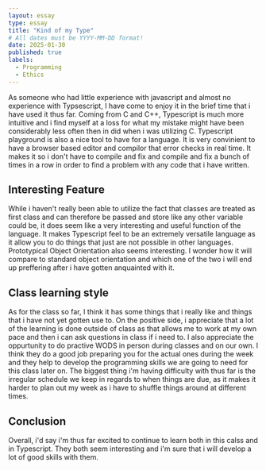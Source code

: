 ```yaml
---
layout: essay
type: essay
title: "Kind of my Type"
# All dates must be YYYY-MM-DD format!
date: 2025-01-30
published: true
labels:
  - Programming
  - Ethics
---
```


As someone who had little experience with javascript and almost no experience with Typsescript, I have come to enjoy it in the brief time that i have used it thus far. Coming from C and C++, Typescript is much more intuitive and i find myself at a loss for what my mistake might have been considerably less often then in did when i was utilizing C. Typescript playground is also a nice tool to have for a language. It is very convinient to have a browser based editor and compilor that error checks in real time. It makes it so i don't have to compile and fix and compile and fix a bunch of times in a row in order to find a problem with any code that i have written. 

## Interesting Feature
While i haven't really been able to utilize the fact that classes are treated as first class and can therefore be passed and store like any other variable could be, it does seem like a very interesting and useful function of the language. It makes Typescript feel to be an extremely versatile language as it allow you to do things that just are not possible in other languages. Prototypical Object Orientation also seems interesting. I wonder how it will compare to standard object orientation and which one of the two i will end up preffering after i have gotten anquainted with it.

## Class learning style
As for the class so far, I think it has some things that i really like and things that i have not yet gotten use to. On the positive side, i appreciate that a lot of the learning is done outside of class as that allows me to work at my own pace and then i can ask questions in class if i need to. I also appreciate the oppurtunity to do practive WODS in person during classes and on our own. I think they do a good job preparing you for the actual ones during the week and they help to develop the programming skills we are going to need for this class later on. The biggest thing i'm having difficulty with thus far is the irregular schedule we keep in regards to when things are due, as it makes it harder to plan out my week as i have to shuffle things around at different times.

## Conclusion
Overall, i'd say i'm thus far excited to continue to learn both in this calss and in Typescript. They both seem interesting and i'm sure that i will develop a lot of good skills with them.





